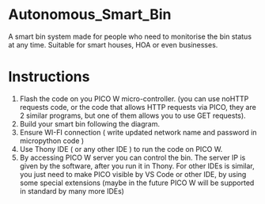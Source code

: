 # Autonomous_Smart_Bin
A smart bin system made for people who need to monitorise the bin status at any time. Suitable for smart houses, HOA or even  businesses.

# Instructions
1. Flash the code on you PICO W micro-controller. (you can use noHTTP requests code, or the code that allows HTTP requests via PICO, they are 2 similar programs, but one of them allows you to use GET requests).
2. Build your smart bin following the diagram.
3. Ensure WI-FI connection ( write updated network name and password in micropython code )
4. Use Thony IDE ( or any other IDE ) to run the code on PICO W.
5. By accessing PICO W server you can control the bin. The server IP is given by the software, after you run it in Thony. For other IDEs is similar, you just need to make PICO visible by VS Code or other IDE, by using some special extensions (maybe in the future PICO W will be supported in standard by many more IDEs)


